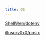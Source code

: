 ```yaml
---
title: OS 
---
```


[ShellWen/dotenv](https://github.com/moonbit-community/dotenv-mbt)

[illusory0x0/posix](https://github.com/moonbit-community/posix)